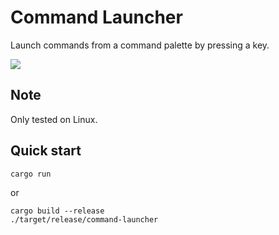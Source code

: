# Command Launcher

Launch commands from a command palette by pressing a key.


![](https://github.com/weiying-chen/window-switcher/blob/main/demo.gif)

## Note

Only tested on Linux.


## Quick start

```shell
cargo run
```

or

```shell
cargo build --release
./target/release/command-launcher
```
